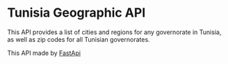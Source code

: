 
# Tunisia Geographic API
This API provides a list of cities and regions for any governorate in Tunisia, as well as zip codes for all Tunisian governorates.

This API made by [FastApi](https://fastapi.tiangolo.com/) 